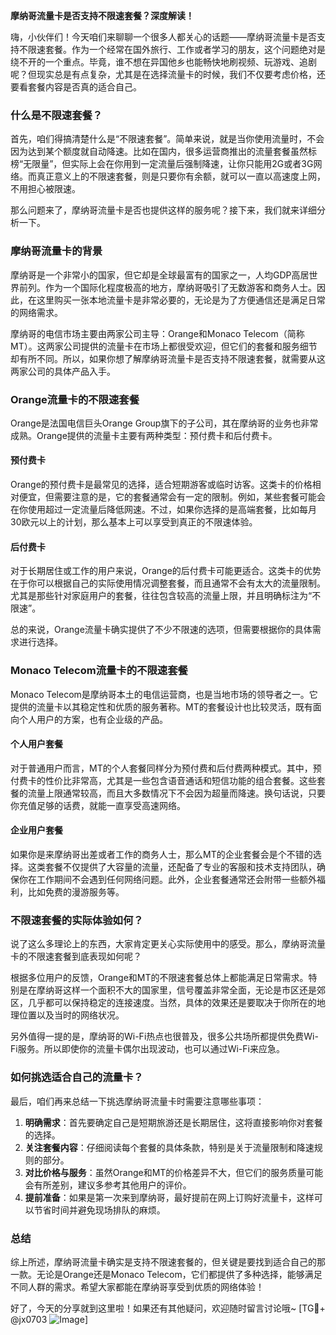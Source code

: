 **摩纳哥流量卡是否支持不限速套餐？深度解读！**

嗨，小伙伴们！今天咱们来聊聊一个很多人都关心的话题——摩纳哥流量卡是否支持不限速套餐。作为一个经常在国外旅行、工作或者学习的朋友，这个问题绝对是绕不开的一个重点。毕竟，谁不想在异国他乡也能畅快地刷视频、玩游戏、追剧呢？但现实总是有点复杂，尤其是在选择流量卡的时候，我们不仅要考虑价格，还要看套餐内容是否真的适合自己。

### 什么是不限速套餐？

首先，咱们得搞清楚什么是“不限速套餐”。简单来说，就是当你使用流量时，不会因为达到某个额度就自动降速。比如在国内，很多运营商推出的流量套餐虽然标榜“无限量”，但实际上会在你用到一定流量后强制降速，让你只能用2G或者3G网络。而真正意义上的不限速套餐，则是只要你有余额，就可以一直以高速度上网，不用担心被限速。

那么问题来了，摩纳哥流量卡是否也提供这样的服务呢？接下来，我们就来详细分析一下。

### 摩纳哥流量卡的背景

摩纳哥是一个非常小的国家，但它却是全球最富有的国家之一，人均GDP高居世界前列。作为一个国际化程度极高的地方，摩纳哥吸引了无数游客和商务人士。因此，在这里购买一张本地流量卡是非常必要的，无论是为了方便通信还是满足日常的网络需求。

摩纳哥的电信市场主要由两家公司主导：Orange和Monaco Telecom（简称MT）。这两家公司提供的流量卡在市场上都很受欢迎，但它们的套餐和服务细节却有所不同。所以，如果你想了解摩纳哥流量卡是否支持不限速套餐，就需要从这两家公司的具体产品入手。

### Orange流量卡的不限速套餐

Orange是法国电信巨头Orange Group旗下的子公司，其在摩纳哥的业务也非常成熟。Orange提供的流量卡主要有两种类型：预付费卡和后付费卡。

#### 预付费卡
Orange的预付费卡是最常见的选择，适合短期游客或临时访客。这类卡的价格相对便宜，但需要注意的是，它的套餐通常会有一定的限制。例如，某些套餐可能会在你使用超过一定流量后降低网速。不过，如果你选择的是高端套餐，比如每月30欧元以上的计划，那么基本上可以享受到真正的不限速体验。

#### 后付费卡
对于长期居住或工作的用户来说，Orange的后付费卡可能更适合。这类卡的优势在于你可以根据自己的实际使用情况调整套餐，而且通常不会有太大的流量限制。尤其是那些针对家庭用户的套餐，往往包含较高的流量上限，并且明确标注为“不限速”。

总的来说，Orange流量卡确实提供了不少不限速的选项，但需要根据你的具体需求进行选择。

### Monaco Telecom流量卡的不限速套餐

Monaco Telecom是摩纳哥本土的电信运营商，也是当地市场的领导者之一。它提供的流量卡以其稳定性和优质的服务著称。MT的套餐设计也比较灵活，既有面向个人用户的方案，也有企业级的产品。

#### 个人用户套餐
对于普通用户而言，MT的个人套餐同样分为预付费和后付费两种模式。其中，预付费卡的性价比非常高，尤其是一些包含语音通话和短信功能的组合套餐。这些套餐的流量上限通常较高，而且大多数情况下不会因为超量而降速。换句话说，只要你充值足够的话费，就能一直享受高速网络。

#### 企业用户套餐
如果你是来摩纳哥出差或者工作的商务人士，那么MT的企业套餐会是个不错的选择。这类套餐不仅提供了大容量的流量，还配备了专业的客服和技术支持团队，确保你在工作期间不会遇到任何网络问题。此外，企业套餐通常还会附带一些额外福利，比如免费的漫游服务等。

### 不限速套餐的实际体验如何？

说了这么多理论上的东西，大家肯定更关心实际使用中的感受。那么，摩纳哥流量卡的不限速套餐到底表现如何呢？

根据多位用户的反馈，Orange和MT的不限速套餐总体上都能满足日常需求。特别是在摩纳哥这样一个面积不大的国家里，信号覆盖非常全面，无论是市区还是郊区，几乎都可以保持稳定的连接速度。当然，具体的效果还是要取决于你所在的地理位置以及当时的网络状况。

另外值得一提的是，摩纳哥的Wi-Fi热点也很普及，很多公共场所都提供免费Wi-Fi服务。所以即使你的流量卡偶尔出现波动，也可以通过Wi-Fi来应急。

### 如何挑选适合自己的流量卡？

最后，咱们再来总结一下挑选摩纳哥流量卡时需要注意哪些事项：

1. **明确需求**：首先要确定自己是短期旅游还是长期居住，这将直接影响你对套餐的选择。
2. **关注套餐内容**：仔细阅读每个套餐的具体条款，特别是关于流量限制和降速规则的部分。
3. **对比价格与服务**：虽然Orange和MT的价格差异不大，但它们的服务质量可能会有所差别，建议多参考其他用户的评价。
4. **提前准备**：如果是第一次来到摩纳哥，最好提前在网上订购好流量卡，这样可以节省时间并避免现场排队的麻烦。

### 总结

综上所述，摩纳哥流量卡确实是支持不限速套餐的，但关键是要找到适合自己的那一款。无论是Orange还是Monaco Telecom，它们都提供了多种选择，能够满足不同人群的需求。希望大家都能在摩纳哥享受到优质的网络体验！

好了，今天的分享就到这里啦！如果还有其他疑问，欢迎随时留言讨论哦~ [TG💪+ @jx0703 ![Image](https://github.com/user-attachments/assets/dbca1d08-cadb-493c-b0ec-ad6f7a83f270)]